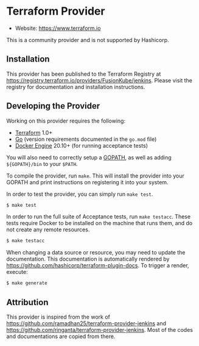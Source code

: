 # Terraform Provider

- Website: https://www.terraform.io

This is a community provider and is not supported by Hashicorp.

## Installation

This provider has been published to the Terraform Registry at https://registry.terraform.io/providers/FusionKube/jenkins. Please visit the registry for documentation and installation instructions.

## Developing the Provider

Working on this provider requires the following:

* [Terraform](https://www.terraform.io/downloads.html) 1.0+
* [Go](http://www.golang.org) (version requirements documented in the `go.mod` file)
* [Docker Engine](https://docs.docker.com/engine/install/) 20.10+ (for running acceptance tests)

You will also need to correctly setup a [GOPATH](http://golang.org/doc/code.html#GOPATH), as well as adding `${GOPATH}/bin` to your `$PATH`.

To compile the provider, run `make`. This will install the provider into your GOPATH and print instructions on registering it into your system.

In order to test the provider, you can simply run `make test`.

```sh
$ make test
```

In order to run the full suite of Acceptance tests, run `make testacc`. These tests require Docker to be installed on the machine that runs them, and do not create any remote resources.

```sh
$ make testacc
```

When changing a data source or resource, you may need to update the documentation. This documentation is automatically rendered by https://github.com/hashicorp/terraform-plugin-docs. To trigger a render, execute:

```sh
$ make generate
```

## Attribution

This provider is inspired from the work of https://github.com/ramadhan25/terraform-provider-jenkins and https://github.com/ringanta/terraform-provider-jenkins. Most of the codes and documentations are copied from there.
